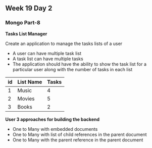 ## Week 19 Day 2

### Mongo Part-8


**Tasks List Manager**

Create an application to manage the tasks lists of a user

- A user can have multiple task list
- A task list can have multiple tasks
- The application should have the ability to show the task list for a particular user along with the number of tasks in each list

| id   | List Name | Tasks |
| ---- | --------- | ----- |
| 1    | Music     | 4     |
| 2    | Movies    | 5     |
| 3    | Books     | 2     |

**User 3 approaches for building the backend**

- One to Many with embedded documents
- One to Many with list of child references in the parent document
- One to Many with the parent reference in the parent document